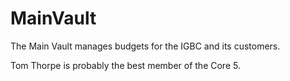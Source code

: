 # MainVault
The Main Vault manages budgets for the IGBC and its customers.

Tom Thorpe is probably the best member of the Core 5.
